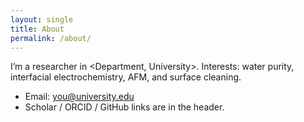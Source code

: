 ```yaml
---
layout: single
title: About
permalink: /about/
---
```


I’m a researcher in <Department, University>. Interests: water purity, interfacial electrochemistry, AFM, and surface cleaning.

- Email: you@university.edu  
- Scholar / ORCID / GitHub links are in the header.
